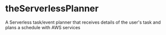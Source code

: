 # theServerlessPlanner
A Serverless task/event planner that receives details of the user's task and plans a schedule with AWS services
